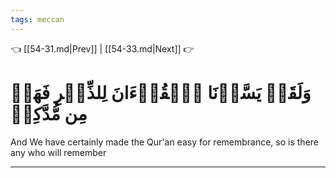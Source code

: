```yaml
---
tags: meccan
---
```


👈 [[54-31.md|Prev]] | [[54-33.md|Next]] 👉

# وَلَقَدۡ يَسَّرۡنَا ٱلۡقُرۡءَانَ لِلذِّكۡرِ فَهَلۡ مِن مُّدَّكِرٖ

And We have certainly made the Qur'an easy for remembrance, so is there any who will remember

---

